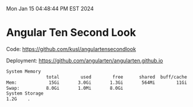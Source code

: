 Mon Jan 15 04:48:44 PM EST 2024

# Angular Ten Second Look

Code: https://github.com/kusl/angulartensecondlook

Deployment: https://github.com/angularten/angularten.github.io

```bash
System Memory
               total        used        free      shared  buff/cache   available
Mem:            15Gi       3.0Gi       1.3Gi       564Mi        11Gi        12Gi
Swap:          8.0Gi       1.0Mi       8.0Gi
System Storage
1.2G	.
```
